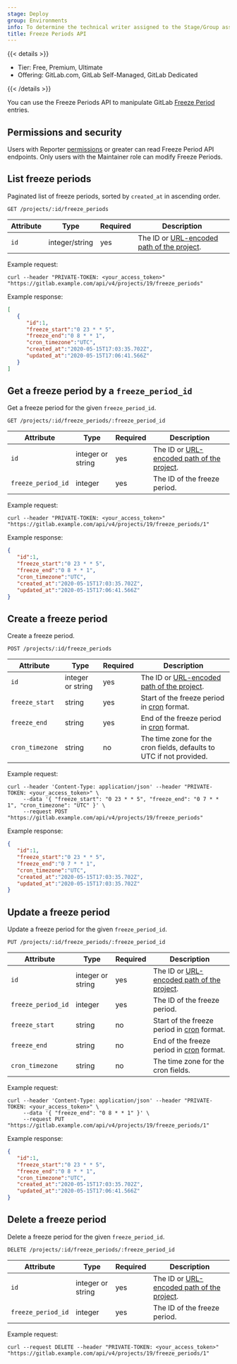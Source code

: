 ```yaml
---
stage: Deploy
group: Environments
info: To determine the technical writer assigned to the Stage/Group associated with this page, see https://handbook.gitlab.com/handbook/product/ux/technical-writing/#assignments
title: Freeze Periods API
---
```


{{< details >}}

- Tier: Free, Premium, Ultimate
- Offering: GitLab.com, GitLab Self-Managed, GitLab Dedicated

{{< /details >}}

You can use the Freeze Periods API to manipulate GitLab [Freeze Period](../user/project/releases/_index.md#prevent-unintentional-releases-by-setting-a-deploy-freeze) entries.

## Permissions and security

Users with Reporter [permissions](../user/permissions.md) or greater can read
Freeze Period API endpoints. Only users with the Maintainer role can modify
Freeze Periods.

## List freeze periods

Paginated list of freeze periods, sorted by `created_at` in ascending order.

```plaintext
GET /projects/:id/freeze_periods
```

| Attribute     | Type           | Required | Description                                                                         |
| ------------- | -------------- | -------- | ----------------------------------------------------------------------------------- |
| `id`          | integer/string | yes      | The ID or [URL-encoded path of the project](rest/_index.md#namespaced-paths). |

Example request:

```shell
curl --header "PRIVATE-TOKEN: <your_access_token>" "https://gitlab.example.com/api/v4/projects/19/freeze_periods"
```

Example response:

```json
[
   {
      "id":1,
      "freeze_start":"0 23 * * 5",
      "freeze_end":"0 8 * * 1",
      "cron_timezone":"UTC",
      "created_at":"2020-05-15T17:03:35.702Z",
      "updated_at":"2020-05-15T17:06:41.566Z"
   }
]
```

## Get a freeze period by a `freeze_period_id`

Get a freeze period for the given `freeze_period_id`.

```plaintext
GET /projects/:id/freeze_periods/:freeze_period_id
```

| Attribute     | Type           | Required | Description                                                                         |
| ------------- | -------------- | -------- | ----------------------------------------------------------------------------------- |
| `id`          | integer or string | yes      | The ID or [URL-encoded path of the project](rest/_index.md#namespaced-paths). |
| `freeze_period_id`    | integer         | yes      | The ID of the freeze period.                                     |

Example request:

```shell
curl --header "PRIVATE-TOKEN: <your_access_token>" "https://gitlab.example.com/api/v4/projects/19/freeze_periods/1"
```

Example response:

```json
{
   "id":1,
   "freeze_start":"0 23 * * 5",
   "freeze_end":"0 8 * * 1",
   "cron_timezone":"UTC",
   "created_at":"2020-05-15T17:03:35.702Z",
   "updated_at":"2020-05-15T17:06:41.566Z"
}
```

## Create a freeze period

Create a freeze period.

```plaintext
POST /projects/:id/freeze_periods
```

| Attribute          | Type            | Required                    | Description                                                                                                                      |
| -------------------| --------------- | --------                    | -------------------------------------------------------------------------------------------------------------------------------- |
| `id`               | integer or string  | yes                         | The ID or [URL-encoded path of the project](rest/_index.md#namespaced-paths).                                              |
| `freeze_start`     | string          | yes                         | Start of the freeze period in [cron](https://crontab.guru/) format.                                                              |
| `freeze_end`       | string          | yes                         | End of the freeze period in [cron](https://crontab.guru/) format.                                                                |
| `cron_timezone`    | string          | no                          | The time zone for the cron fields, defaults to UTC if not provided.                                                               |

Example request:

```shell
curl --header 'Content-Type: application/json' --header "PRIVATE-TOKEN: <your_access_token>" \
     --data '{ "freeze_start": "0 23 * * 5", "freeze_end": "0 7 * * 1", "cron_timezone": "UTC" }' \
     --request POST "https://gitlab.example.com/api/v4/projects/19/freeze_periods"
```

Example response:

```json
{
   "id":1,
   "freeze_start":"0 23 * * 5",
   "freeze_end":"0 7 * * 1",
   "cron_timezone":"UTC",
   "created_at":"2020-05-15T17:03:35.702Z",
   "updated_at":"2020-05-15T17:03:35.702Z"
}
```

## Update a freeze period

Update a freeze period for the given `freeze_period_id`.

```plaintext
PUT /projects/:id/freeze_periods/:freeze_period_id
```

| Attribute     | Type            | Required | Description                                                                                                 |
| ------------- | --------------- | -------- | ----------------------------------------------------------------------------------------------------------- |
| `id`          | integer or string  | yes      | The ID or [URL-encoded path of the project](rest/_index.md#namespaced-paths).                         |
| `freeze_period_id`    | integer          | yes      | The ID of the freeze period.                                                              |
| `freeze_start`     | string          | no                         | Start of the freeze period in [cron](https://crontab.guru/) format.                                                              |
| `freeze_end`       | string          | no                         | End of the freeze period in [cron](https://crontab.guru/) format.                                                                |
| `cron_timezone`    | string          | no                          | The time zone for the cron fields.                                                               |

Example request:

```shell
curl --header 'Content-Type: application/json' --header "PRIVATE-TOKEN: <your_access_token>" \
     --data '{ "freeze_end": "0 8 * * 1" }' \
     --request PUT "https://gitlab.example.com/api/v4/projects/19/freeze_periods/1"
```

Example response:

```json
{
   "id":1,
   "freeze_start":"0 23 * * 5",
   "freeze_end":"0 8 * * 1",
   "cron_timezone":"UTC",
   "created_at":"2020-05-15T17:03:35.702Z",
   "updated_at":"2020-05-15T17:06:41.566Z"
}
```

## Delete a freeze period

Delete a freeze period for the given `freeze_period_id`.

```plaintext
DELETE /projects/:id/freeze_periods/:freeze_period_id
```

| Attribute     | Type           | Required | Description                                                                         |
| ------------- | -------------- | -------- | ----------------------------------------------------------------------------------- |
| `id`          | integer or string | yes      | The ID or [URL-encoded path of the project](rest/_index.md#namespaced-paths). |
| `freeze_period_id`    | integer         | yes      | The ID of the freeze period.                                     |

Example request:

```shell
curl --request DELETE --header "PRIVATE-TOKEN: <your_access_token>" "https://gitlab.example.com/api/v4/projects/19/freeze_periods/1"

```
